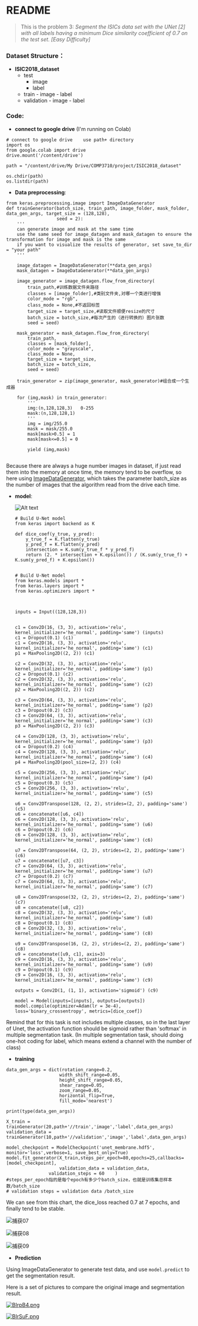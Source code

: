 # README

>  This is the problem 3: *Segment the ISICs data set with the UNet [2] with all labels having a minimum Dice similarity coefficient of 0.7 on the test set. [Easy Difficulty]*  



### Dataset Structure：

- **ISIC2018_dataset**
     - test
       	- image
       	- label
     - train
               - image
               - label
     - validation
               - image
               - label



### Code:

- **connect to google drive** (I'm running on Colab)

```
# connect to google drive    use path+ directory
import os
from google.colab import drive
drive.mount('/content/drive')

path = "/content/drive/My Drive/COMP3710/project/ISIC2018_dataset"

os.chdir(path)
os.listdir(path)
```



- **Data preprocessing**:

```
from keras.preprocessing.image import ImageDataGenerator
def trainGenerator(batch_size, train_path, image_folder, mask_folder, data_gen_args, target_size = (128,128),
                   seed = 2):
    '''
    can generate image and mask at the same time
    use the same seed for image_datagen and mask_datagen to ensure the transformation for image and mask is the same
    if you want to visualize the results of generator, set save_to_dir = "your path"
    '''

    image_datagen = ImageDataGenerator(**data_gen_args)
    mask_datagen = ImageDataGenerator(**data_gen_args)
    
    image_generator = image_datagen.flow_from_directory(
        train_path,#训练数据文件夹路径
        classes = [image_folder],#类别文件夹,对哪一个类进行增强
        color_mode = "rgb",
        class_mode = None,#不返回标签
        target_size = target_size,#读取文件顺便resize的尺寸
        batch_size = batch_size,#每次产生的（进行转换的）图片张数
        seed = seed)
    
    mask_generator = mask_datagen.flow_from_directory(
        train_path,
        classes = [mask_folder],
        color_mode = "grayscale",
        class_mode = None,
        target_size = target_size,
        batch_size = batch_size,
        seed = seed)
    
    train_generator = zip(image_generator, mask_generator)#组合成一个生成器

    for (img,mask) in train_generator:   
        '''
        img:(n,128,128,3)   0-255
        mask:(n,128,128,1)
        '''
        img = img/255.0
        mask = mask/255.0
        mask[mask>0.5] = 1
        mask[mask<=0.5] = 0
        
        yield (img,mask)
    
```

Because there are always a huge number images in dataset, if just read them into the memory at once time, the memory tend to be overflow, so here using [ImageDataGenerator](https://keras.io/api/preprocessing/image/#imagedatagenerator-class), which takes the parameter batch_size as the number of images that the algorithm read from the drive each time.  



- **model**:

  ![Alt text](https://s1.ax1x.com/2020/11/08/BID77j.md.png)
  
  ```
  # Build U-Net model
  from keras import backend as K
  
  def dice_coef(y_true, y_pred):
      y_true_f = K.flatten(y_true)
      y_pred_f = K.flatten(y_pred)
      intersection = K.sum(y_true_f * y_pred_f)
      return (2. * intersection + K.epsilon()) / (K.sum(y_true_f) + K.sum(y_pred_f) + K.epsilon())
  
  
  # Build U-Net model
  from keras.models import *
  from keras.layers import *
  from keras.optimizers import *
  
  
  
  inputs = Input((128,128,3))
  
  
  c1 = Conv2D(16, (3, 3), activation='relu', kernel_initializer='he_normal', padding='same') (inputs)
  c1 = Dropout(0.1) (c1)
  c1 = Conv2D(16, (3, 3), activation='relu', kernel_initializer='he_normal', padding='same') (c1)
  p1 = MaxPooling2D((2, 2)) (c1)
  
  c2 = Conv2D(32, (3, 3), activation='relu', kernel_initializer='he_normal', padding='same') (p1)
  c2 = Dropout(0.1) (c2)
  c2 = Conv2D(32, (3, 3), activation='relu', kernel_initializer='he_normal', padding='same') (c2)
  p2 = MaxPooling2D((2, 2)) (c2)
  
  c3 = Conv2D(64, (3, 3), activation='relu', kernel_initializer='he_normal', padding='same') (p2)
  c3 = Dropout(0.2) (c3)
  c3 = Conv2D(64, (3, 3), activation='relu', kernel_initializer='he_normal', padding='same') (c3)
  p3 = MaxPooling2D((2, 2)) (c3)
  
  c4 = Conv2D(128, (3, 3), activation='relu', kernel_initializer='he_normal', padding='same') (p3)
  c4 = Dropout(0.2) (c4)
  c4 = Conv2D(128, (3, 3), activation='relu', kernel_initializer='he_normal', padding='same') (c4)
  p4 = MaxPooling2D(pool_size=(2, 2)) (c4)
  
  c5 = Conv2D(256, (3, 3), activation='relu', kernel_initializer='he_normal', padding='same') (p4)
  c5 = Dropout(0.3) (c5)
  c5 = Conv2D(256, (3, 3), activation='relu', kernel_initializer='he_normal', padding='same') (c5)
  
  u6 = Conv2DTranspose(128, (2, 2), strides=(2, 2), padding='same') (c5)
  u6 = concatenate([u6, c4])
  c6 = Conv2D(128, (3, 3), activation='relu', kernel_initializer='he_normal', padding='same') (u6)
  c6 = Dropout(0.2) (c6)
  c6 = Conv2D(128, (3, 3), activation='relu', kernel_initializer='he_normal', padding='same') (c6)
  
  u7 = Conv2DTranspose(64, (2, 2), strides=(2, 2), padding='same') (c6)
  u7 = concatenate([u7, c3])
  c7 = Conv2D(64, (3, 3), activation='relu', kernel_initializer='he_normal', padding='same') (u7)
  c7 = Dropout(0.2) (c7)
  c7 = Conv2D(64, (3, 3), activation='relu', kernel_initializer='he_normal', padding='same') (c7)
  
  u8 = Conv2DTranspose(32, (2, 2), strides=(2, 2), padding='same') (c7)
  u8 = concatenate([u8, c2])
  c8 = Conv2D(32, (3, 3), activation='relu', kernel_initializer='he_normal', padding='same') (u8)
  c8 = Dropout(0.1) (c8)
  c8 = Conv2D(32, (3, 3), activation='relu', kernel_initializer='he_normal', padding='same') (c8)
  
  u9 = Conv2DTranspose(16, (2, 2), strides=(2, 2), padding='same') (c8)
  u9 = concatenate([u9, c1], axis=3)
  c9 = Conv2D(16, (3, 3), activation='relu', kernel_initializer='he_normal', padding='same') (u9)
  c9 = Dropout(0.1) (c9)
  c9 = Conv2D(16, (3, 3), activation='relu', kernel_initializer='he_normal', padding='same') (c9)
  
  outputs = Conv2D(1, (1, 1), activation='sigmoid') (c9)
  
  model = Model(inputs=[inputs], outputs=[outputs])
  model.compile(optimizer=Adam(lr = 3e-4), loss='binary_crossentropy', metrics=[dice_coef])
  
  ```
  
  

Remind that for this task is not includes multiple classes, so in the last layer of Unet,  the activation function should be sigmoid rather than 'softmax' in multiple segmentation task. (In multiple segmentation task, should doing one-hot coding for label, which means extend a channel with the number of class)



- **training**

```
data_gen_args = dict(rotation_range=0.2,
                    width_shift_range=0.05,
                    height_shift_range=0.05,
                    shear_range=0.05,
                    zoom_range=0.05,
                    horizontal_flip=True,
                    fill_mode='nearest')

print(type(data_gen_args))

X_train = trainGenerator(20,path+'//train','image','label',data_gen_args)
validation_data = trainGenerator(10,path+'//validation','image','label',data_gen_args)

model_checkpoint = ModelCheckpoint('unet_membrane.hdf5', monitor='loss',verbose=1, save_best_only=True)
model.fit_generator(X_train,steps_per_epoch=80,epochs=25,callbacks=[model_checkpoint],
                    validation_data = validation_data,
                validation_steps = 60    )
#steps_per_epoch指的是每个epoch有多少个batch_size，也就是训练集总样本数/batch_size
# validation steps = validation data /batch_size
```



We can see from this chart, the dice_loss reached 0.7 at 7 epochs, and finally tend to be stable.

![捕获07](https://s1.ax1x.com/2020/11/08/BIDqNn.md.png)

![捕获08](https://s1.ax1x.com/2020/11/08/BIDbAs.md.png)

![捕获09](https://s1.ax1x.com/2020/11/08/BIDTBQ.md.png)



- **Prediction**

Using ImageDataGenerator to generate test data, and use `model.predict` to get the segmentation result.

Here is a set of pictures to compare the original image and segmentation result.

[![BIrpB4.png](https://s1.ax1x.com/2020/11/08/BIrpB4.png)](https://imgchr.com/i/BIrpB4)

[![BIrSuF.png](https://s1.ax1x.com/2020/11/08/BIrSuF.png)](https://imgchr.com/i/BIrSuF)



